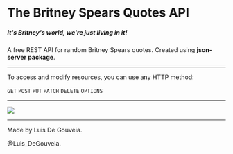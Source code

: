 <h1>The Britney Spears Quotes API</h1>

<h5>
  It's Britney's world, we're just living in it!
</h5>
<p>A free REST API for random Britney Spears quotes. Created using <strong>json-server package</strong>.<p>

-----

<p>To access and modify resources, you can use any HTTP method:</p>

<code>GET</code> <code>POST</code> <code>PUT</code> <code>PATCH</code> <code>DELETE</code> <code>OPTIONS</code> 

----

<img src="https://www.zonalatinatv.com/wp-content/uploads/2019/07/Britney-Spears.jpg">

------

<p>Made by Luis De Gouveia.</p>

<p>@Luis_DeGouveia.</p>

